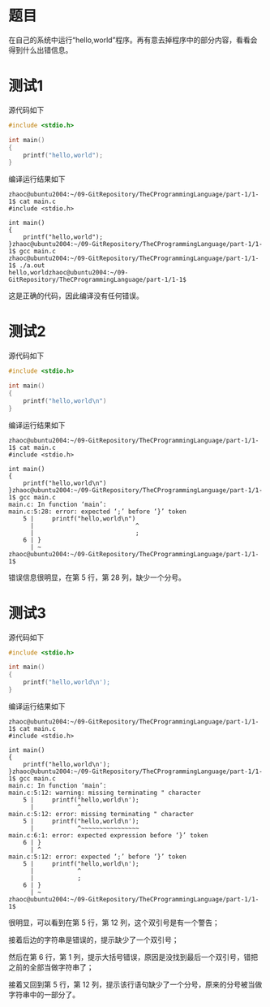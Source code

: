 # 题目

在自己的系统中运行“hello,world”程序。再有意去掉程序中的部分内容，看看会得到什么出错信息。


# 测试1

源代码如下

```c
#include <stdio.h>

int main()
{
    printf("hello,world");
}
```

编译运行结果如下

```shell
zhaoc@ubuntu2004:~/09-GitRepository/TheCProgrammingLanguage/part-1/1-1$ cat main.c 
#include <stdio.h>

int main()
{
    printf("hello,world");
}zhaoc@ubuntu2004:~/09-GitRepository/TheCProgrammingLanguage/part-1/1-1$ gcc main.c 
zhaoc@ubuntu2004:~/09-GitRepository/TheCProgrammingLanguage/part-1/1-1$ ./a.out 
hello,worldzhaoc@ubuntu2004:~/09-GitRepository/TheCProgrammingLanguage/part-1/1-1$
```

这是正确的代码，因此编译没有任何错误。

# 测试2

源代码如下

```c
#include <stdio.h>

int main()
{
    printf("hello,world\n")
}
```

编译运行结果如下

```shell
zhaoc@ubuntu2004:~/09-GitRepository/TheCProgrammingLanguage/part-1/1-1$ cat main.c 
#include <stdio.h>

int main()
{
    printf("hello,world\n")
}zhaoc@ubuntu2004:~/09-GitRepository/TheCProgrammingLanguage/part-1/1-1$ gcc main.c 
main.c: In function ‘main’:
main.c:5:28: error: expected ‘;’ before ‘}’ token
    5 |     printf("hello,world\n")
      |                            ^
      |                            ;
    6 | }
      | ~                           
zhaoc@ubuntu2004:~/09-GitRepository/TheCProgrammingLanguage/part-1/1-1$
```

错误信息很明显，在第 5 行，第 28 列，缺少一个分号。

# 测试3

源代码如下

```c
#include <stdio.h>

int main()
{
    printf("hello,world\n');
}
```

编译运行结果如下

```shell
zhaoc@ubuntu2004:~/09-GitRepository/TheCProgrammingLanguage/part-1/1-1$ cat main.c 
#include <stdio.h>

int main()
{
    printf("hello,world\n');
}zhaoc@ubuntu2004:~/09-GitRepository/TheCProgrammingLanguage/part-1/1-1$ gcc main.c 
main.c: In function ‘main’:
main.c:5:12: warning: missing terminating " character
    5 |     printf("hello,world\n');
      |            ^
main.c:5:12: error: missing terminating " character
    5 |     printf("hello,world\n');
      |            ^~~~~~~~~~~~~~~~~
main.c:6:1: error: expected expression before ‘}’ token
    6 | }
      | ^
main.c:5:12: error: expected ‘;’ before ‘}’ token
    5 |     printf("hello,world\n');
      |            ^
      |            ;
    6 | }
      | ~           
zhaoc@ubuntu2004:~/09-GitRepository/TheCProgrammingLanguage/part-1/1-1$
```

很明显，可以看到在第 5 行，第 12 列，这个双引号是有一个警告；

接着后边的字符串是错误的，提示缺少了一个双引号；

然后在第 6 行，第 1 列，提示大括号错误，原因是没找到最后一个双引号，错把之前的全部当做字符串了；

接着又回到第 5 行，第 12 列，提示该行语句缺少了一个分号，原来的分号被当做字符串中的一部分了。